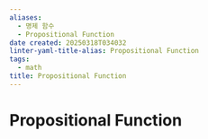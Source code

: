 ```yaml
---
aliases:
  - 명제 함수
  - Propositional Function
date created: 20250318T034032
linter-yaml-title-alias: Propositional Function
tags:
  - math
title: Propositional Function
---
```


# Propositional Function
